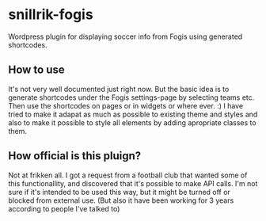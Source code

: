 # snillrik-fogis
Wordpress plugin for displaying soccer info from Fogis using generated shortcodes.

## How to use
It's not very well documented just right now. But the basic idea is to generate shortcodes under the Fogis settings-page by selecting teams etc. 
Then use the shortcodes on pages or in widgets or where ever. :) I have tried to make it adapat as much as possible to existing theme and styles and also to make it possible to style all elements by adding apropriate classes to them.

## How official is this pluign?
Not at frikken all. I got a request from a football club that wanted some of this functionallity, and discovered that it's possible to make API calls. 
I'm not sure if it's intended to be used this way, but it might be turned off or blocked from external use. (But also it have been working for 3 years according to people I've talked to)
